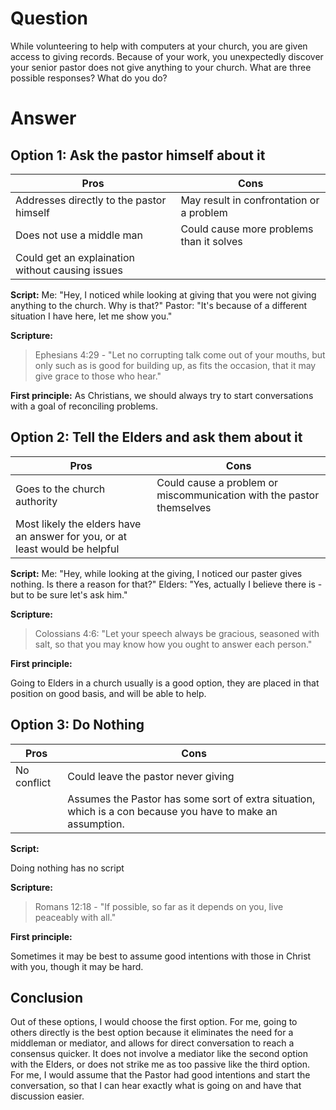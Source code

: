 # Question

While volunteering to help with computers at your church, you are given access to giving records. Because of your work, 
you unexpectedly discover your senior pastor does not give anything to your church. What are three possible responses? What do you do?

# Answer

## Option 1: Ask the pastor himself about it

| Pros | Cons |
|------|-----|
| Addresses directly to the pastor himself | May result in confrontation or a problem |
| Does not use a middle man | Could cause more problems than it solves |
| Could get an explaination without causing issues | |

**Script:**
Me: "Hey, I noticed while looking at giving that you were not giving anything to the church. Why is that?"
Pastor: "It's because of a different situation I have here, let me show you."

**Scripture:**

> Ephesians 4:29 - "Let no corrupting talk come out of your mouths, but only such as is good for building up, as fits the occasion, that it may give grace to those who hear."

**First principle:**
As Christians, we should always try to start conversations with a goal of reconciling problems.

## Option 2: Tell the Elders and ask them about it

| Pros | Cons |
|------|-----|
| Goes to the church authority | Could cause a problem or miscommunication with the pastor themselves |
| Most likely the elders have an answer for you, or at least would be helpful |   |

**Script:**
Me: "Hey, while looking at the giving, I noticed our paster gives nothing. Is there a reason for that?"
Elders: "Yes, actually I believe there is - but to be sure let's ask him."

**Scripture:**

> Colossians 4:6: "Let your speech always be gracious, seasoned with salt, so that you may know how you ought to answer each person."

**First principle:**

Going to Elders in a church usually is a good option, they are placed in that position on good basis, and will be able to help.

## Option 3: Do Nothing


| Pros | Cons |
|------|-----|
| No conflict | Could leave the pastor never giving |
|  | Assumes the Pastor has some sort of extra situation, which is a con because you have to make an assumption. |

**Script:**

 Doing nothing has no script

**Scripture:**

 > Romans 12:18 - "If possible, so far as it depends on you, live peaceably with all."

**First principle:**

Sometimes it may be best to assume good intentions with those in Christ with you, though it may be hard.

## Conclusion

Out of these options, I would choose the first option. For me, going to others directly is the best option because it eliminates the need for a middleman or mediator, and 
allows for direct conversation to reach a consensus quicker. It does not involve a mediator like the second option with the Elders, or does not strike me as too passive like the
third option. For me, I would assume that the Pastor had good intentions and start the conversation, so that I can hear exactly what is going on and have that discussion easier.
